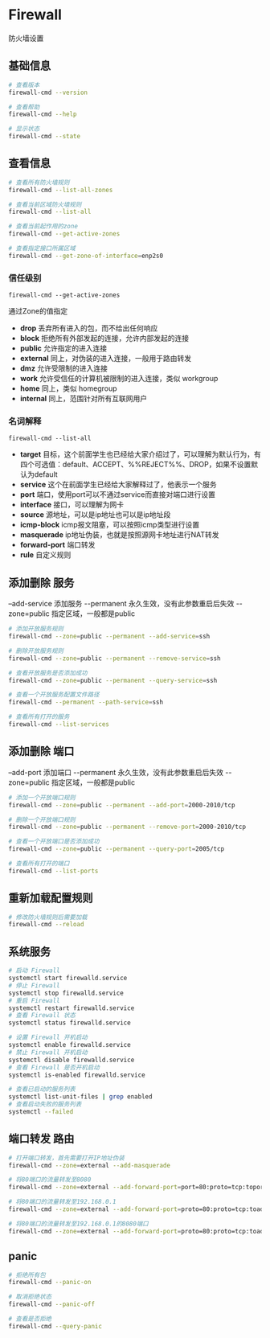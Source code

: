 # Firewall

防火墙设置

## 基础信息

```bash
# 查看版本
firewall-cmd --version

# 查看帮助
firewall-cmd --help

# 显示状态
firewall-cmd --state
```

## 查看信息

```bash
# 查看所有防火墙规则
firewall-cmd --list-all-zones

# 查看当前区域防火墙规则
firewall-cmd --list-all

# 查看当前起作用的zone
firewall-cmd --get-active-zones

# 查看指定接口所属区域
firewall-cmd --get-zone-of-interface=enp2s0
```

### 信任级别

`firewall-cmd --get-active-zones`

通过Zone的值指定

- **drop**
丢弃所有进入的包，而不给出任何响应
- **block**
拒绝所有外部发起的连接，允许内部发起的连接
- **public**
允许指定的进入连接
- **external**
同上，对伪装的进入连接，一般用于路由转发
- **dmz**
允许受限制的进入连接
- **work**
允许受信任的计算机被限制的进入连接，类似 workgroup
- **home**
同上，类似 homegroup
- **internal**
同上，范围针对所有互联网用户

### 名词解释

`firewall-cmd --list-all`

- **target**
目标，这个前面学生也已经给大家介绍过了，可以理解为默认行为，有四个可选值：default、ACCEPT、%%REJECT%%、DROP，如果不设置默认为default
- **service**
这个在前面学生已经给大家解释过了，他表示一个服务
- **port**
端口，使用port可以不通过service而直接对端口进行设置
- **interface**
接口，可以理解为网卡
- **source**
源地址，可以是ip地址也可以是ip地址段
- **icmp-block**
icmp报文阻塞，可以按照icmp类型进行设置
- **masquerade**
ip地址伪装，也就是按照源网卡地址进行NAT转发
- **forward-port**
端口转发
- **rule**
自定义规则

## 添加删除 服务

–add-service 添加服务
--permanent 永久生效，没有此参数重启后失效
--zone=public 指定区域，一般都是public

```bash
# 添加开放服务规则
firewall-cmd --zone=public --permanent --add-service=ssh

# 删除开放服务规则
firewall-cmd --zone=public --permanent --remove-service=ssh

# 查看开放服务是否添加成功
firewall-cmd --zone=public --permanent --query-service=ssh

# 查看一个开放服务配置文件路径
firewall-cmd --permanent --path-service=ssh

# 查看所有打开的服务
firewall-cmd --list-services
```

## 添加删除 端口

–add-port 添加端口
--permanent 永久生效，没有此参数重启后失效
--zone=public 指定区域，一般都是public

```bash
# 添加一个开放端口规则
firewall-cmd --zone=public --permanent --add-port=2000-2010/tcp

# 删除一个开放端口规则
firewall-cmd --zone=public --permanent --remove-port=2000-2010/tcp

# 查看一个开放端口是否添加成功
firewall-cmd --zone=public --permanent --query-port=2005/tcp

# 查看所有打开的端口
firewall-cmd --list-ports
```

## 重新加载配置规则

```bash
# 修改防火墙规则后需要加载
firewall-cmd --reload
```

## 系统服务

```bash
# 启动 Firewall
systemctl start firewalld.service
# 停止 Firewall
systemctl stop firewalld.service
# 重启 Firewall
systemctl restart firewalld.service
# 查看 Firewall 状态
systemctl status firewalld.service

# 设置 Firewall 开机启动
systemctl enable firewalld.service
# 禁止 Firewall 开机启动
systemctl disable firewalld.service
# 查看 Firewall 是否开机启动
systemctl is-enabled firewalld.service

# 查看已启动的服务列表
systemctl list-unit-files | grep enabled
# 查看启动失败的服务列表
systemctl --failed
```

## 端口转发 路由

```bash
# 打开端口转发，首先需要打开IP地址伪装
firewall-cmd --zone=external --add-masquerade

# 将80端口的流量转发至8080
firewall-cmd --zone=external --add-forward-port=port=80:proto=tcp:toport=8080

# 将80端口的流量转发至192.168.0.1
firewall-cmd --zone=external --add-forward-port=proto=80:proto=tcp:toaddr=192.168.1.0.1

# 将80端口的流量转发至192.168.0.1的8080端口
firewall-cmd --zone=external --add-forward-port=proto=80:proto=tcp:toaddr=192.168.0.1:toport=8080
```

## panic

```bash
# 拒绝所有包
firewall-cmd --panic-on

# 取消拒绝状态
firewall-cmd --panic-off

# 查看是否拒绝
firewall-cmd --query-panic
```
